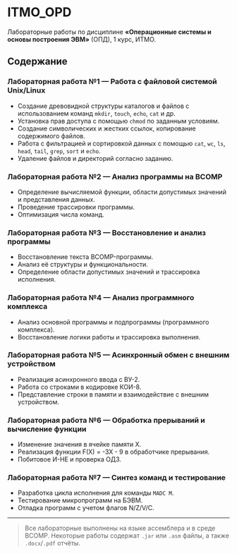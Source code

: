 # ITMO_OPD

Лабораторные работы по дисциплине **«Операционные системы и основы построения ЭВМ»** (ОПД), 1 курс, ИТМО.

## Содержание

### Лабораторная работа №1 — Работа с файловой системой Unix/Linux

- Создание древовидной структуры каталогов и файлов с использованием команд `mkdir`, `touch`, `echo`, `cat` и др.
- Установка прав доступа с помощью `chmod` по заданным условиям.
- Создание символических и жестких ссылок, копирование содержимого файлов.
- Работа с фильтрацией и сортировкой данных с помощью `cat`, `wc`, `ls`, `head`, `tail`, `grep`, `sort` и `echo`.
- Удаление файлов и директорий согласно заданию.

### Лабораторная работа №2 — Анализ программы на BCOMP

- Определение вычисляемой функции, области допустимых значений и представления данных.
- Проведение трассировки программы.
- Оптимизация числа команд.

### Лабораторная работа №3 — Восстановление и анализ программы

- Восстановление текста BCOMP-программы.
- Анализ её структуры и функциональности.
- Определение области допустимых значений и трассировка исполнения.

### Лабораторная работа №4 — Анализ программного комплекса

- Анализ основной программы и подпрограммы (программного комплекса).
- Восстановление логики работы и трассировка выполнения.

### Лабораторная работа №5 — Асинхронный обмен с внешним устройством

- Реализация асинхронного ввода с ВУ-2.
- Работа со строками в кодировке КОИ-8.
- Представление строки в памяти и взаимодействие с внешним устройством.

### Лабораторная работа №6 — Обработка прерываний и вычисление функции

- Изменение значения в ячейке памяти X.
- Реализация функции F(X) = -3X - 9 в обработчике прерывания.
- Побитовое И-НЕ и проверка ОДЗ.

### Лабораторная работа №7 — Синтез команд и тестирование

- Разработка цикла исполнения для команды `MADC M`.
- Тестирование микропрограмм на БЭВМ.
- Отладка программ с учетом флагов N/Z/V/C.

---

> Все лабораторные выполнены на языке ассемблера и в среде BCOMP.
> Некоторые работы содержат `.jar` или `.asm` файлы, а также `.docx`/`.pdf` отчёты.
